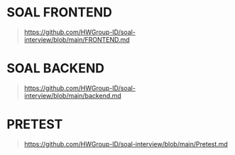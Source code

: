 # SOAL FRONTEND
> https://github.com/HWGroup-ID/soal-interview/blob/main/FRONTEND.md

# SOAL BACKEND
> https://github.com/HWGroup-ID/soal-interview/blob/main/backend.md

# PRETEST
> https://github.com/HWGroup-ID/soal-interview/blob/main/Pretest.md
